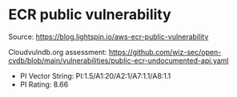 # ECR public vulnerability

Source: https://blog.lightspin.io/aws-ecr-public-vulnerability

Cloudvulndb.org assessment: https://github.com/wiz-sec/open-cvdb/blob/main/vulnerabilities/public-ecr-undocumented-api.yaml

- PI Vector String: PI:1.5/A1:20/A2:1/A7:1.1/A8:1.1
- PI Rating: 8.66
